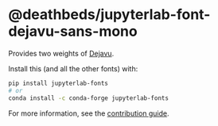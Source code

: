 # @deathbeds/jupyterlab-font-dejavu-sans-mono

Provides two weights of [Dejavu](https://dejavu-fonts.github.io/).

Install this (and all the other fonts) with:

```bash
pip install jupyterlab-fonts
# or
conda install -c conda-forge jupyterlab-fonts
```

For more information, see the
[contribution guide](https://github.com/deathbeds/jupyterlab-fonts/blob/main/CONTRIBUTING.md).
